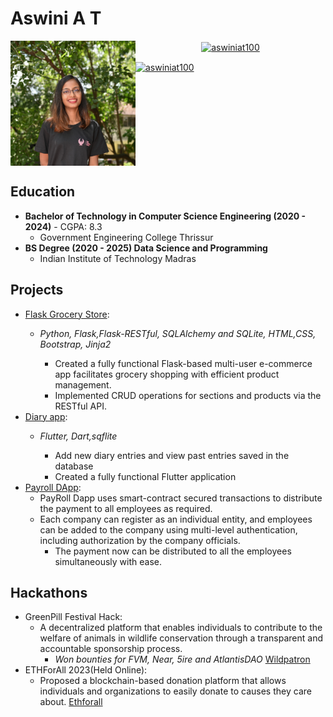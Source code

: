 # Aswini A T
<img src="/images/Aswini2.jpg" width="200" height="200" align="left" >


<p align="middle">
<a href="https://twitter.com/aswiniat100" target="blank"><img align="center" src="https://img.shields.io/badge/-Twitter-blue?style=flat&logo=Twitter&logoColor=white" alt="aswiniat100"  /></a>
  
<a href="https://linkedin.com/in/aswiniat100" target="blank"><img align="center" src="https://img.shields.io/badge/-LinkedIn-blue?style=flat&logo=Linkedin&logoColor=white" alt="aswiniat100" /></a>
</p>

 <BR CLEAR="left" />


## Education
- **Bachelor of Technology in Computer Science Engineering (2020 - 2024)** - CGPA: 8.3
  - Government Engineering College Thrissur
- **BS Degree (2020 - 2025) Data Science and Programming**
  - Indian Institute of Technology Madras


## Projects
- [Flask Grocery Store](https://github.com/Ash-394/Flask-Grocery-Store):
  - *Python, Flask,Flask-RESTful, SQLAlchemy and SQLite, HTML,CSS, Bootstrap, Jinja2*

    - Created a fully functional Flask-based multi-user e-commerce app facilitates grocery shopping with 
    efficient product management.
    - Implemented CRUD operations for sections and products via the RESTful API.
- [Diary app](https://github.com/Ash-394/TinkerHub-Co-Coder-Project):
  - *Flutter, Dart,sqflite*
 
    - Add new diary entries and view past entries saved in the database
    - Created a fully functional Flutter application
- [Payroll DApp](https://github.com/Ash-394/payrollDapp):
  - PayRoll Dapp uses smart-contract secured transactions to distribute the 
    payment to all employees as required.
  - Each company can register as an individual entity, and employees can be added to the 
    company using multi-level authentication, including authorization by the 
    company officials.
    - The payment now can be distributed to all the employees simultaneously with ease.
    
## Hackathons
- GreenPill Festival Hack:  
    - A decentralized platform that enables individuals to contribute to the welfare of animals in wildlife 
      conservation through a transparent and accountable sponsorship process. 
      - *Won bounties for FVM, Near, 5ire and AtlantisDAO*
[Wildpatron](https://github.com/Ash-394/WildPatron) 
- ETHForAll 2023(Held Online): 
   - Proposed a blockchain-based donation platform that allows individuals and organizations to easily donate 
     to causes they care about.
     [Ethforall](https://github.com/Ash-394/ethforall)


